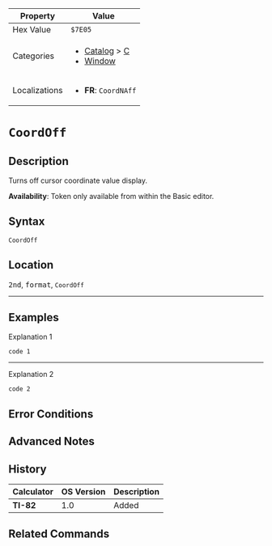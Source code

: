 | Property      | Value |
|---------------|-------|
| Hex Value     | `$7E05`|
| Categories    | <ul><li>[Catalog](../categories/Catalog.md) > [C](../categories/Catalog.md#C)</li><li>[Window](../categories/Window.md)</li></ul> |
| Localizations | <ul><li><b>FR</b>: `CoordNAff`</li></ul> |

# `CoordOff`

## Description
Turns off cursor coordinate value display.


<b>Availability</b>: Token only available from within the Basic editor.

## Syntax
`CoordOff`

## Location
<kbd>2nd</kbd>, <kbd>format</kbd>, `CoordOff`
<hr>

## Examples

Explanation 1
```ti-basic
code 1
```
---
Explanation 2
```ti-basic
code 2
```

## Error Conditions


## Advanced Notes


## History
| Calculator | OS Version | Description |
|------------|------------|-------------|
| <b>TI-82</b> | 1.0 | Added

## Related Commands

    